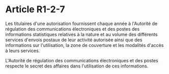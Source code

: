 # Article R1-2-7

Les titulaires d'une autorisation fournissent chaque année à l'Autorité de régulation des communications électroniques et des postes des informations statistiques relatives à la nature et au volume des différents services d'envois postaux de leur activité autorisée ainsi que des informations sur l'utilisation, la zone de couverture et les modalités d'accès à leurs services. 
  
   
L'Autorité de régulation des communications électroniques et des postes respecte le secret des affaires dans l'utilisation de ces informations.